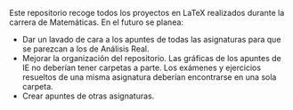Este repositorio recoge todos los proyectos en LaTeX realizados durante la carrera de Matemáticas. En el futuro se planea:
- Dar un lavado de cara a los apuntes de todas las asignaturas para que se parezcan a los de Análisis Real.
- Mejorar la organización del repositorio. Las gráficas de los apuntes de IE no deberían tener carpetas a parte. Los exámenes y ejercicios resueltos de una misma asignatura deberían encontrarse en una sola carpeta.
- Crear apuntes de otras asignaturas.